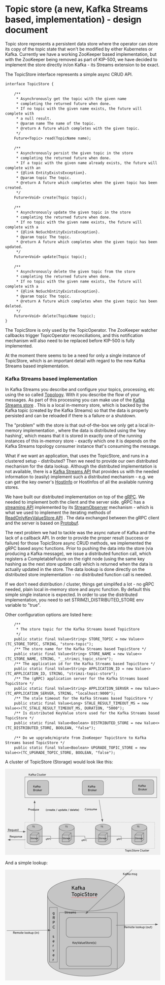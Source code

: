 # Topic store (a new, Kafka Streams based, implementation) - design document

Topic store represents a persistent data store where the operator can store its copy of the 
topic state that won't be modified by either Kubernetes or Kafka.
Currently we have a working ZooKeeper based implementation, but with the ZooKeeper being removed 
as part of KIP-500, we have decided to implement the store directly in/on Kafka - its Streams
extension to be exact.

The TopicStore interface represents a simple async CRUD API.

```
interface TopicStore {

    /**
     * Asynchronously get the topic with the given name
     * completing the returned future when done.
     * If no topic with the given name exists, the future will complete with
     * a null result.
     * @param name The name of the topic.
     * @return A future which completes with the given topic.
     */
    Future<Topic> read(TopicName name);

    /**
     * Asynchronously persist the given topic in the store
     * completing the returned future when done.
     * If a topic with the given name already exists, the future will complete with an
     * {@link EntityExistsException}.
     * @param topic The topic.
     * @return A future which completes when the given topic has been created.
     */
    Future<Void> create(Topic topic);

    /**
     * Asynchronously update the given topic in the store
     * completing the returned future when done.
     * If no topic with the given name exists, the future will complete with a
     * {@link NoSuchEntityExistsException}.
     * @param topic The topic.
     * @return A future which completes when the given topic has been updated.
     */
    Future<Void> update(Topic topic);

    /**
     * Asynchronously delete the given topic from the store
     * completing the returned future when done.
     * If no topic with the given name exists, the future will complete with a
     * {@link NoSuchEntityExistsException}.
     * @param topic The topic.
     * @return A future which completes when the given topic has been deleted.
     */
    Future<Void> delete(TopicName topic);
}
```

The TopicStore is only used by the TopicOperator. 
The ZooKeeper watcher callbacks trigger TopicOperator reconciliations, 
and this notification mechanism will also need to be replaced before KIP-500 is fully implemented.

At the moment there seems to be a need for only a single instance of TopicStore, which
is an important detail with regard to the new Kafka Streams based implementation.

### Kafka Streams based implementation

In Kafka Streams you describe and configure your topics, processing, etc using the so called [Topology](https://kafka.apache.org/27/javadoc/org/apache/kafka/streams/Topology.html).
With it you describe the flow of your messages. As part of this processing you can make use
of the [Kafka Streams store](https://kafka.apache.org/20/documentation/streams/developer-guide/interactive-queries.html) 
. This is a local in-memory store, which is backed by the Kafka topic (created by the Kafka Streams)
so that the data is properly persisted and can be reloaded if there is a failure or a shutdown.

The "problem" with the store is that out-of-the-box we only get a local in-memory implementation
, where the data is distributed using the 'key hashing', which means that it is stored in exactly 
one of the running instances of this in-memory store - exactly which one it is depends on the Kafka Streams topology consumer instance that's consumimg the message.

What if we want an application, that uses the TopicStore, and runs in a clustered setup - distributed?
Then we need to provide our own distributed mechanism for the data lookup. Although the distributed implementation 
is not available, there is a [Kafka Streams API](https://kafka.apache.org/27/javadoc/org/apache/kafka/streams/KafkaStreams.html) that provides us with the needed information to (easily) implement
such a distributed mechanism - e.g. we can get the key owner's [HostInfo](https://kafka.apache.org/27/javadoc/org/apache/kafka/streams/state/HostInfo.html)
or HostInfos of all the available running stores.

We have built our distributed implementation on top of the [gRPC](https://grpc.io/). We needed to implement
both the client and the server side. gRPC has a [streaming API](https://docs.oracle.com/javase/8/docs/api/java/util/stream/Stream.html) implemented 
by its [StreamObserver](https://grpc.github.io/grpc-java/javadoc/io/grpc/stub/StreamObserver.html) mechanism - which is what we used
to implement the iterating methods of [ReadOnlyKeyValueStore API](https://kafka.apache.org/27/javadoc/org/apache/kafka/streams/state/ReadOnlyKeyValueStore.html)
. The data exchanged between the gRPC client and the server is based on [Protobuf](https://developers.google.com/protocol-buffers).  

The next problem we had to tackle was the async nature of Kafka and the lack of a callback API.
In order to provide the proper result (success or failure) for those TopicStore async CRUD methods,
we implemented the gRPC based async functions. Prior to pushing the data into the store
(via producing a Kafka message), we issue a distributed function call, which registers a CompletableFuture
on the right node (using the same key hashing as the next store update call) which is returned when the data is actually updated in the store.
The data lookup is done directly on the distributed store implementation - no distributed function call is needed.

If we don't need distribution / cluster, things get simplifed a lot - no gRPC needed, plain local in-memory store and async function.
By default this simple single instance is expected. In order to use the distributed implementation,
you need to set STRIMZI_DISTRIBUTED_STORE env variable to "true".

Other configuration options are listed here:
```
    /**
     * The store topic for the Kafka Streams based TopicStore
     */
    public static final Value<String> STORE_TOPIC = new Value<>(TC_STORE_TOPIC, STRING, "store-topic");
    /** The store name for the Kafka Streams based TopicStore */
    public static final Value<String> STORE_NAME = new Value<>(TC_STORE_NAME, STRING, "__strimzi_topic_store");
    /** The application id for the Kafka Streams based TopicStore */
    public static final Value<String> APPLICATION_ID = new Value<>(TC_APPLICATION_ID, STRING, "strimzi-topic-store");
    /** The (gRPC) application server for the Kafka Streams based TopicStore */
    public static final Value<String> APPLICATION_SERVER = new Value<>(TC_APPLICATION_SERVER, STRING, "localhost:9000");
    /** The stale timeout for the Kafka Streams based TopicStore */
    public static final Value<Long> STALE_RESULT_TIMEOUT_MS = new Value<>(TC_STALE_RESULT_TIMEOUT_MS, DURATION, "5000");
    /** Is distributed KeyValue store used for the Kafka Streams based TopicStore */
    public static final Value<Boolean> DISTRIBUTED_STORE = new Value<>(TC_DISTRIBUTED_STORE, BOOLEAN, "false");

    /** Do we upgrade/migrate from ZooKeeper TopicStore to Kafka Streams based TopicStore */
    public static final Value<Boolean> UPGRADE_TOPIC_STORE = new Value<>(TC_UPGRADE_TOPIC_STORE, BOOLEAN, "false");
```

A cluster of TopicStore (Storage) would look like this:

![Image of cluster](cluster.png)

And a simple lookup:

![Image of lookup](lookup.png)
